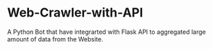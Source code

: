 # Web-Crawler-with-API
A Python Bot that have integrarted with Flask API to aggregated large amount of data from the Website.
